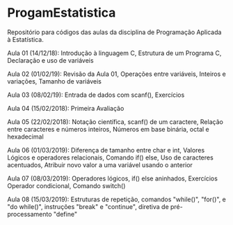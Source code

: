 # ProgamEstatistica
Repositório para códigos das aulas da disciplina de Programação Aplicada à Estatística.
  
Aula 01 (14/12/18): Introdução à linguagem C, Estrutura de um Programa C,
                    Declaração e uso de variáveis
  
Aula 02 (01/02/19): Revisão da Aula 01, Operações entre variáveis,
                    Inteiros e variações, Tamanho de variáveis  
  
Aula 03 (08/02/19): Entrada de dados com scanf(), Exercícios  
  
Aula 04 (15/02/2018): Primeira Avaliação  
  
Aula 05 (22/02/2018): Notação científica, scanf() de um caractere,
                      Relação entre caracteres e números inteiros,
                      Números em base binária, octal e hexadecimal
                      
Aula 06 (01/03/2019): Diferença de tamanho entre char e int, 
                      Valores Lógicos e operadores relacionais,
                      Comando if() else, Uso de caracteres acentuados,
                      Atribuir novo valor a uma variável usando o anterior
                      
Aula 07 (08/03/2019): Operadores lógicos, if() else aninhados, Exercícios
                      Operador condicional, Comando switch()
                      
Aula 08 (15/03/2019): Estruturas de repetição, comandos "while()", "for()",
                      e "do while()", instruções "break" e "continue",
                      diretiva de pré-processamento "define"
